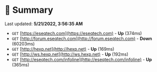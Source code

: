 # 📖 Summary
Last updated: **5/21/2022, 3:56:35 AM**

- `GET` [https://eseqtech.com](https://eseqtech.com) - **Up** (374ms)
- `GET` [http://forum.eseqtech.com](http://forum.eseqtech.com) - **Down** (60203ms)
- `GET` [http://hexp.net](http://hexp.net) - **Up** (169ms)
- `GET` [http://ws.hexp.net](http://ws.hexp.net) - **Up** (192ms)
- `GET` [http://eseqtech.com/infoline](http://eseqtech.com/infoline) - **Up** (365ms)
